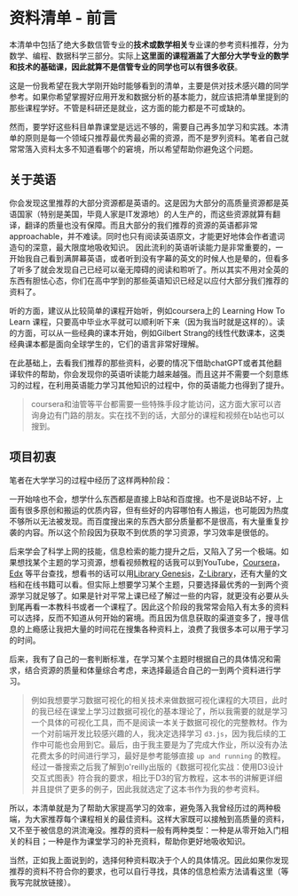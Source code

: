 # 资料清单 - 前言

本清单中包括了绝大多数信管专业的**技术或数学相关**专业课的参考资料推荐，分为数学、编程、数据科学三部分。实际上**这里面的课程涵盖了大部分大学专业的数学和技术的基础课，因此就算不是信管专业的同学也可以有很多收获**。

这是一份我希望在我大学刚开始时能够看到的清单，主要是供对技术感兴趣的同学参考。如果你希望掌握好应用开发和数据分析的基本能力，就应该把清单里提到的那些课程学好。不管是科研还是就业，这方面的能力都是不可或缺的。

然而，要学好这些科目单靠课堂是远远不够的，需要自己再多加学习和实践。本清单的原则是每一个领域只推荐最优秀最必需的资源，而不是罗列资料。笔者自己就常常落入资料太多不知道看哪个的窘境，所以希望帮助你避免这个问题。

## 关于英语

你会发现这里推荐的大部分资源都是英语的。这是因为大部分的高质量资源都是英语国家（特别是美国，毕竟人家是IT发源地）的人生产的，而这些资源就算有翻译，翻译的质量也没有保障。而且大部分的我们推荐的资源的英语都非常 approachable，并不难读。同时也只有阅读英语原文，才能更好地体会作者遣词造句的深意，最大限度地吸收知识。
因此流利的英语听读能力是非常重要的，一开始我自己看到满屏幕英语，或者听到没有字幕的英文的时候人也是晕的，但看多了听多了就会发现自己已经可以毫无障碍的阅读和聆听了。所以其实不用对全英的东西有胆怯心态，你们在高中学到的那些英语知识已经足以应付大部分我们推荐的资料了。

听的方面，建议从比较简单的课程开始听，例如coursera上的 Learning How To Learn 课程，只要高中毕业水平就可以顺利听下来（因为我当时就是这样的）。读的方面，可以从一些经典的课本开始，例如Gilbert Strang的线性代数课本，这类经典课本都是面向全球学生的，它们的语言非常好理解。

在此基础上，去看我们推荐的那些资料，必要的情况下借助chatGPT或者其他翻译软件的帮助，你会发现你的英语听读能力越来越强。而且这并不需要一个刻意练习的过程，在利用英语能力学习其他知识的过程中，你的英语能力也得到了提升。

> coursera和油管等平台都需要一些特殊手段才能访问，这方面大家可以咨询身边有门路的朋友。实在找不到的话，大部分的课程和视频在b站也可以搜到。

## 项目初衷

笔者在大学学习的过程中经历了这样两种阶段：

一开始啥也不会，想学什么东西都是直接上B站和百度搜。也不是说B站不好，上面有很多原创和搬运的优质内容，但有些好的内容哪怕有人搬运，也可能因为热度不够所以无法被发现。而百度搜出来的东西大部分质量都不是很高，有大量重复抄袭的内容。所以这个阶段因为获取不到优质的学习资源，学习效率是很低的。

后来学会了科学上网的技能，信息检索的能力提升之后，又陷入了另一个极端。如果想找某个主题的学习资源，想看视频教程的话我可以到YouTube，[Coursera](https://www.coursera.org/)，[Edx](https://www.edx.org/) 等平台查找，想看书的话可以用[Library Genesis](https://libgen.rs/)，[Z-Library](https://singlelogin.me/)，还有大量的文档和在线书籍可以看。但实际上想要学习某个主题，只要选择最优秀的一到两个资源学习就足够了。如果是针对平常上课已经了解过一些的内容，就更没有必要从头到尾再看一本教科书或者一个课程了。因此这个阶段的我常常会陷入有太多的资料可以选择，反而不知道从何开始的窘境。而且因为信息获取的渠道变多了，搜寻信息的上瘾感让我把大量的时间花在搜集各种资料上，浪费了我很多本可以用于学习的时间。

后来，我有了自己的一套判断标准，在学习某个主题时根据自己的具体情况和需求，结合资源的质量和体量综合考虑，来选择最适合自己的一到两个资料进行学习。
> 例如我想要学习数据可视化的相关技术来做数据可视化课程的大项目，此时的我已经在课堂上学习过数据可视化的基本理论了，所以我需要的就是学习一个具体的可视化工具，而不是阅读一本关于数据可视化的完整教材。作为一个对前端开发比较感兴趣的人，我决定选择学习 `d3.js`，因为我后续的工作中可能也会用到它。最后，由于我主要是为了完成大作业，所以没有办法花费太多的时间进行学习，最好是参考能够直接 `up and running` 的教程。经过一番搜索之后我了解到o'reilly出版的《数据可视化实战：使用D3设计交互式图表》符合我的要求，相比于D3的官方教程，这本书的讲解更详细并且提供了更多的例子，因此我就选定了这本书作为我的参考资料。

所以，本清单就是为了帮助大家提高学习的效率，避免落入我曾经历过的两种极端，为大家推荐每个课程相关的最佳资料。这样大家既可以接触到高质量的资料，又不至于被信息的洪流淹没。推荐的资料一般有两种类型：一种是从零开始入门相关的科目；一种是作为课堂学习的补充资料，帮助你更好地吸收知识。

当然，正如我上面说到的，选择何种资料取决于个人的具体情况。因此如果你发现推荐的资料不符合你的要求，也可以自行寻找，具体的信息检索方法请看这里（等我写完就放链接）。